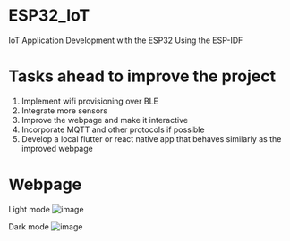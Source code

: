 # ESP32_IoT
IoT Application Development with the ESP32 Using the ESP-IDF
# Tasks ahead to improve the project
1. Implement wifi provisioning over BLE
2. Integrate more sensors
3. Improve the webpage and make it interactive
4. Incorporate MQTT and other protocols if possible
5. Develop a local flutter or react native app that behaves similarly as the improved webpage


# Webpage
Light mode
![image](https://github.com/user-attachments/assets/a24ddd8b-9d42-4335-8eb3-387264ffb47c)

Dark mode
![image](https://github.com/user-attachments/assets/57b21443-db8a-4b85-bb7b-5b20f4063e1d)


